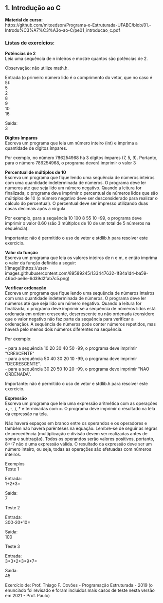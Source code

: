 <h2>1. Introdução ao C</h2>

<p><b>Material do curso:</b><br>
https://github.com/mitoedson/Programa-o-Estruturada-UFABC/blob/01.-Introdu%C3%A7%C3%A3o-ao-C/pe01_introducao_c.pdf

<h3>Listas de exercícios: </h3>
<p>
<b>Potências de 2</b><br>
Leia uma sequência de n inteiros e mostre quantos são potências de 2.
<p>
Observação: não utilize math.h.
<p>
Entrada (o primeiro número lido é o comprimento do vetor, que no caso é 5):<br>
5<br>
2<br>
8<br>
9<br>
10<br>
16
<p>
Saída:<br>
3
<p>  
<b>Dígitos ímpares</b><br>
Escreva um programa que leia um número inteiro (int) e imprima a quantidade de dígitos ímpares.
<p>
Por exemplo, no número 786254968 há 3 dígitos ímpares (7, 5, 9). Portanto, para o número 786254968, o programa deverá imprimir o valor 3  
<p>  
<b>Percentual de múltiplos de 10</b><br>
Escreva um programa que fique lendo uma sequência de números inteiros com uma quantidade indeterminada de números. O programa deve ler números até que seja lido um número negativo. Quando a leitura for finalizada, o programa deve imprimir o percentual de números lidos que são múltiplos de 10 (o número negativo deve ser desconsiderado para realizar o cálculo do percentual). O percentual deve ser impresso utilizando duas casas decimais após a vírgula.
<p>
Por exemplo, para a sequência 10 100 8 55 10 -99, o programa deve imprimir o valor 0.60 (são 3 múltiplos de 10 de um total de 5 números na sequência).
<p>
Importante: não é permitido o uso de vetor e stdlib.h para resolver este exercício.  
<p>  
<b>Valor da função</b><br>
Escreva um programa que leia os valores inteiros de n e m, e então imprima o valor da função definida a seguir:  <br>
![image](https://user-images.githubusercontent.com/89589245/133447632-1f84a1d4-ba59-46bd-ae6e-6d39d2fab7c5.png)

<p>  
<b>Verificar ordenação</b><br>
Escreva um programa que fique lendo uma sequência de números inteiros com uma quantidade indeterminada de números. O programa deve ler números até que seja lido um número negativo. Quando a leitura for finalizada, o programa deve imprimir se a sequência de números lidos está ordenada em ordem crescente, descrescente ou não ordenada (considere que o valor negativo não faz parte da sequência para verificar a ordenação). A sequência de números pode conter números repetidos, mas haverá pelo menos dois números diferentes na sequência.
<p>
Por exemplo:
<p>
- para a sequência 10 20 30 40 50 -99, o programa deve imprimir "CRESCENTE"<br>
- para a sequência 50 40 30 20 10 -99, o programa deve imprimir "DECRESCENTE".<br>
- para a sequência 30 20 50 10 20 -99, o programa deve imprimir "NAO ORDENADA".
<p>
Importante: não é permitido o uso de vetor e stdlib.h para resolver este exercício.  
<p>  
<b>Expressão</b><br>
Escreva um programa que leia uma expressão aritmética com as operações +, -, /, * e terminadas com =. O programa deve imprimir o resultado na tela da expressão na tela.
<p>
Não haverá espaços em branco entre os operandos e os operadores e também não haverá parênteses na equação. Lembre-se de seguir as regras de precedência (multiplicação e divisão devem ser realizadas antes de soma e subtração). Todos os operandos serão valores positivos, portanto, 8+-7 não é uma expressão válida. O resultado da expressão deve ser um número inteiro, ou seja, todas as operações são efetuadas com números inteiros.
<p>
Exemplos<br>
Teste 1
<p>
Entrada:<br>
1+2*3=
<p>
Saída:<br>
7
<p>
Teste 2
<p>
Entrada:<br>
300-20*10=
<p>
Saída:<br>
100
<p>
Teste 3<br>
<p>
Entrada:<br>
3*3+2+3*9+7=
<p>
Saída:<br>
45
<p>
Exercício de: Prof. Thiago F. Covões - Programação Estruturada - 2019 (o enunciado foi revisado e foram incluídos mais casos de teste nesta versão em 2021 - Prof. Paulo)
